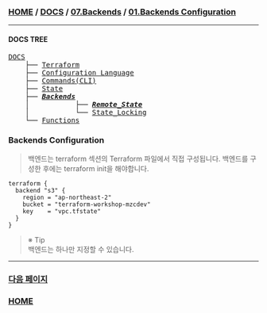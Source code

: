 ### [HOME](https://github.com/MZCMSC/Terraform/blob/main/README.md) / [DOCS](https://github.com/MZCMSC/Terraform/blob/main/DOCS/README.md) / [07.Backends](https://github.com/MZCMSC/Terraform/blob/main/DOCS/07_Backends/README.md) / [01.Backends Configuration](https://github.com/MZCMSC/Terraform/blob/main/DOCS/07_Backends/01_Backends_Configuration/README.md)

---

#### DOCS TREE

<pre>
<a href = "https://github.com/MZCMSC/Terraform/blob/main/DOCS/README.md">DOCS</a>
    ├── <a href = "https://github.com/MZCMSC/Terraform/blob/main/DOCS/00_Terraform/README.md">Terraform</a>
    ├── <a href = "https://github.com/MZCMSC/Terraform/blob/main/DOCS/01_Configuration_Language/README.md">Configuration Language</a>
    ├── <a href ="https://github.com/MZCMSC/Terraform/blob/main/DOCS/02_Commands(CLI)/README.md">Commands(CLI)</a>
    ├── <a href = "https://github.com/MZCMSC/Terraform/blob/main/DOCS/03_State/README.md">State</a>
    ├── <a href = "https://github.com/MZCMSC/Terraform/blob/main/DOCS/04_Backends/README.md"><i><b>Backends</b></i></a>
    │           ├── <i><b><a href = "https://github.com/MZCMSC/Terraform/blob/main/DOCS/07_Backends/01_Backends_Configuration/README.md">Remote_State</a></b></i>
    │           └── <a href = "https://github.com/MZCMSC/Terraform/blob/main/DOCS/07_Backends/02_State_Locking/README.md">State_Locking</a>
    └── <a href = "https://github.com/MZCMSC/Terraform/blob/main/DOCS/05_Functions/README.md">Functions</a>
</pre>

### Backends Configuration

> 백엔드는 terraform 섹션의 Terraform 파일에서 직접 구성됩니다. 백엔드를 구성한 후에는 terraform init을 해야합니다.

```hcl
terraform {
  backend "s3" {
    region = "ap-northeast-2"
    bucket = "terraform-workshop-mzcdev"
    key    = "vpc.tfstate"
  }
}
```

> ※ Tip  
> 백엔드는 하나만 지정할 수 있습니다.

---

### [다음 페이지](https://github.com/MZCMSC/Terraform/blob/main/DOCS/07_Backends/02_State_Locking/README.md)

### [HOME](https://github.com/MZCMSC/Terraform/blob/main/README.md)
